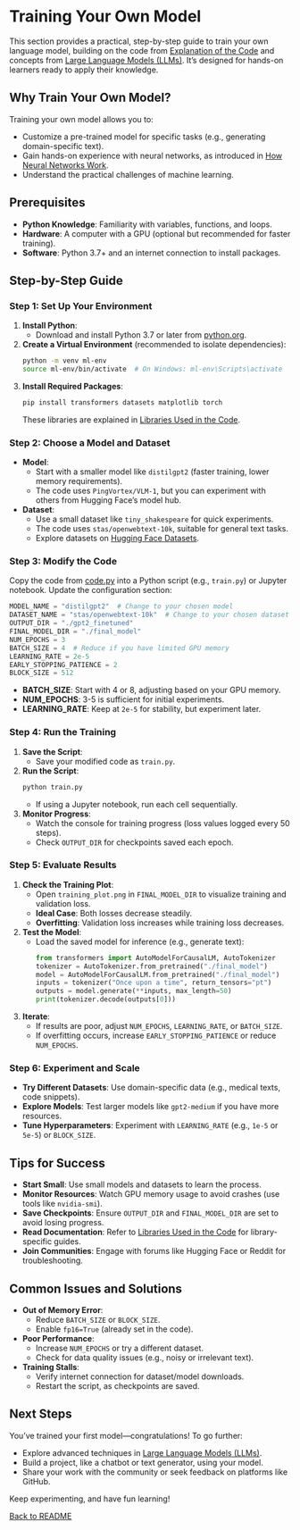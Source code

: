 # Training Your Own Model

This section provides a practical, step-by-step guide to train your own language model, building on the code from [Explanation of the Code](code_explanation.md) and concepts from [Large Language Models (LLMs)](./large_language_models.md). It’s designed for hands-on learners ready to apply their knowledge.

## Why Train Your Own Model?

Training your own model allows you to:
- Customize a pre-trained model for specific tasks (e.g., generating domain-specific text).
- Gain hands-on experience with neural networks, as introduced in [How Neural Networks Work](./neural_networks.md).
- Understand the practical challenges of machine learning.

## Prerequisites

- **Python Knowledge**: Familiarity with variables, functions, and loops.
- **Hardware**: A computer with a GPU (optional but recommended for faster training).
- **Software**: Python 3.7+ and an internet connection to install packages.

## Step-by-Step Guide

### Step 1: Set Up Your Environment

1. **Install Python**:
   - Download and install Python 3.7 or later from [python.org](https://www.python.org).
2. **Create a Virtual Environment** (recommended to isolate dependencies):
   ```bash
   python -m venv ml-env
   source ml-env/bin/activate  # On Windows: ml-env\Scripts\activate
   ```
3. **Install Required Packages**:
   ```bash
   pip install transformers datasets matplotlib torch
   ```
   These libraries are explained in [Libraries Used in the Code](libraries.md).

### Step 2: Choose a Model and Dataset

- **Model**:
  - Start with a smaller model like `distilgpt2` (faster training, lower memory requirements).
  - The code uses `PingVortex/VLM-1`, but you can experiment with others from Hugging Face’s model hub.
- **Dataset**:
  - Use a small dataset like `tiny_shakespeare` for quick experiments.
  - The code uses `stas/openwebtext-10k`, suitable for general text tasks.
  - Explore datasets on [Hugging Face Datasets](https://huggingface.co/datasets).

### Step 3: Modify the Code

Copy the code from [code.py](code.py) into a Python script (e.g., `train.py`) or Jupyter notebook. Update the configuration section:

```python
MODEL_NAME = "distilgpt2"  # Change to your chosen model
DATASET_NAME = "stas/openwebtext-10k"  # Change to your chosen dataset
OUTPUT_DIR = "./gpt2_finetuned"
FINAL_MODEL_DIR = "./final_model"
NUM_EPOCHS = 3
BATCH_SIZE = 4  # Reduce if you have limited GPU memory
LEARNING_RATE = 2e-5
EARLY_STOPPING_PATIENCE = 2
BLOCK_SIZE = 512
```

- **BATCH_SIZE**: Start with 4 or 8, adjusting based on your GPU memory.
- **NUM_EPOCHS**: 3-5 is sufficient for initial experiments.
- **LEARNING_RATE**: Keep at `2e-5` for stability, but experiment later.

### Step 4: Run the Training

1. **Save the Script**:
   - Save your modified code as `train.py`.
2. **Run the Script**:
   ```bash
   python train.py
   ```
   - If using a Jupyter notebook, run each cell sequentially.
3. **Monitor Progress**:
   - Watch the console for training progress (loss values logged every 50 steps).
   - Check `OUTPUT_DIR` for checkpoints saved each epoch.

### Step 5: Evaluate Results

1. **Check the Training Plot**:
   - Open `training_plot.png` in `FINAL_MODEL_DIR` to visualize training and validation loss.
   - **Ideal Case**: Both losses decrease steadily.
   - **Overfitting**: Validation loss increases while training loss decreases.
2. **Test the Model**:
   - Load the saved model for inference (e.g., generate text):
     ```python
     from transformers import AutoModelForCausalLM, AutoTokenizer
     tokenizer = AutoTokenizer.from_pretrained("./final_model")
     model = AutoModelForCausalLM.from_pretrained("./final_model")
     inputs = tokenizer("Once upon a time", return_tensors="pt")
     outputs = model.generate(**inputs, max_length=50)
     print(tokenizer.decode(outputs[0]))
     ```
3. **Iterate**:
   - If results are poor, adjust `NUM_EPOCHS`, `LEARNING_RATE`, or `BATCH_SIZE`.
   - If overfitting occurs, increase `EARLY_STOPPING_PATIENCE` or reduce `NUM_EPOCHS`.

### Step 6: Experiment and Scale

- **Try Different Datasets**: Use domain-specific data (e.g., medical texts, code snippets).
- **Explore Models**: Test larger models like `gpt2-medium` if you have more resources.
- **Tune Hyperparameters**: Experiment with `LEARNING_RATE` (e.g., `1e-5` or `5e-5`) or `BLOCK_SIZE`.

## Tips for Success

- **Start Small**: Use small models and datasets to learn the process.
- **Monitor Resources**: Watch GPU memory usage to avoid crashes (use tools like `nvidia-smi`).
- **Save Checkpoints**: Ensure `OUTPUT_DIR` and `FINAL_MODEL_DIR` are set to avoid losing progress.
- **Read Documentation**: Refer to [Libraries Used in the Code](libraries.md) for library-specific guides.
- **Join Communities**: Engage with forums like Hugging Face or Reddit for troubleshooting.

## Common Issues and Solutions

- **Out of Memory Error**:
  - Reduce `BATCH_SIZE` or `BLOCK_SIZE`.
  - Enable `fp16=True` (already set in the code).
- **Poor Performance**:
  - Increase `NUM_EPOCHS` or try a different dataset.
  - Check for data quality issues (e.g., noisy or irrelevant text).
- **Training Stalls**:
  - Verify internet connection for dataset/model downloads.
  - Restart the script, as checkpoints are saved.

## Next Steps

You’ve trained your first model—congratulations! To go further:
- Explore advanced techniques in [Large Language Models (LLMs)](./large_language_models.md).
- Build a project, like a chatbot or text generator, using your model.
- Share your work with the community or seek feedback on platforms like GitHub.

Keep experimenting, and have fun learning!

[Back to README](./README.md)
